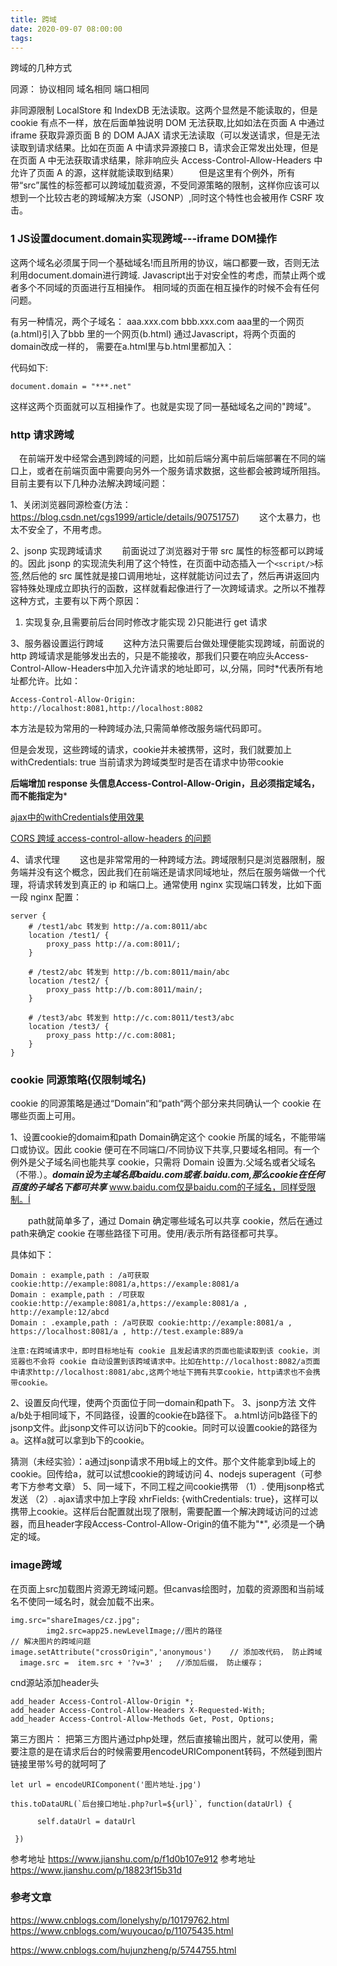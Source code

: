 ```yaml
---
title: 跨域
date: 2020-09-07 08:00:00
tags: 
---
```

跨域的几种方式

<!--more-->
同源：
协议相同
域名相同
端口相同

非同源限制
LocalStore 和 IndexDB 无法读取。这两个显然是不能读取的，但是 cookie 有点不一样，放在后面单独说明
DOM 无法获取,比如如法在页面 A 中通过 iframe 获取异源页面 B 的 DOM
AJAX 请求无法读取（可以发送请求，但是无法读取到请求结果。比如在页面 A 中请求异源接口 B，请求会正常发出处理，但是在页面 A 中无法获取请求结果，除非响应头 Access-Control-Allow-Headers 中允许了页面 A 的源，这样就能读取到结果）
  但是这里有个例外，所有带“src”属性的标签都可以跨域加载资源，不受同源策略的限制，这样你应该可以想到一个比较古老的跨域解决方案（JSONP）,同时这个特性也会被用作 CSRF 攻击。
### 1 JS设置document.domain实现跨域---iframe DOM操作

这两个域名必须属于同一个基础域名!而且所用的协议，端口都要一致，否则无法利用document.domain进行跨域.
Javascript出于对安全性的考虑，而禁止两个或者多个不同域的页面进行互相操作。
相同域的页面在相互操作的时候不会有任何问题。

有另一种情况，两个子域名：
aaa.xxx.com
bbb.xxx.com
aaa里的一个网页(a.html)引入了bbb 里的一个网页(b.html)
通过Javascript，将两个页面的domain改成一样的，
需要在a.html里与b.html里都加入：

代码如下:
```
document.domain = "***.net"
```
这样这两个页面就可以互相操作了。也就是实现了同一基础域名之间的"跨域"。
### http 请求跨域

 在前端开发中经常会遇到跨域的问题，比如前后端分离中前后端部署在不同的端口上，或者在前端页面中需要向另外一个服务请求数据，这些都会被跨域所阻挡。
目前主要有以下几种办法解决跨域问题：

1、关闭浏览器同源检查(方法：https://blog.csdn.net/cgs1999/article/details/90751757)
  这个太暴力，也太不安全了，不用考虑。

2、jsonp 实现跨域请求
  前面说过了浏览器对于带 src 属性的标签都可以跨域的。因此 jsonp 的实现流失利用了这个特性，在页面中动态插入一个`<script/>`标签,然后他的 src 属性就是接口调用地址，这样就能访问过去了，然后再讲返回内容特殊处理成立即执行的函数，这样就看起像进行了一次跨域请求。之所以不推荐这种方式，主要有以下两个原因：

1) 实现复杂,且需要前后台同时修改才能实现
2)只能进行 get 请求

3、服务器设置运行跨域
  这种方法只需要后台做处理便能实现跨域，前面说的 http 跨域请求是能够发出去的，只是不能接收，那我们只要在响应头Access-Control-Allow-Headers中加入允许请求的地址即可，以,分隔，同时*代表所有地址都允许。比如：
  
  
```
Access-Control-Allow-Origin: http://localhost:8081,http://localhost:8082
```


本方法是较为常用的一种跨域办法,只需简单修改服务端代码即可。

但是会发现，这些跨域的请求，cookie并未被携带，这时，我们就要加上 withCredentials: true 当前请求为跨域类型时是否在请求中协带cookie

**后端增加 response 头信息Access-Control-Allow-Origin，且必须指定域名，而不能指定为***

[ajax中的withCredentials使用效果](https://blog.csdn.net/chjj0904/article/details/90268813)

[CORS 跨域 access-control-allow-headers 的问题](https://blog.csdn.net/yasha009/article/details/78784620)

4、请求代理
  这也是非常常用的一种跨域方法。跨域限制只是浏览器限制，服务端并没有这个概念，因此我们在前端还是请求同域地址，然后在服务端做一个代理，将请求转发到真正的 ip 和端口上。通常使用 nginx 实现端口转发，比如下面一段 nginx 配置：

```
server {
    # /test1/abc 转发到 http://a.com:8011/abc
    location /test1/ {
        proxy_pass http://a.com:8011/;
    }

    # /test2/abc 转发到 http://b.com:8011/main/abc
    location /test2/ {
        proxy_pass http://b.com:8011/main/;
    }

    # /test3/abc 转发到 http://c.com:8011/test3/abc
    location /test3/ {
        proxy_pass http://c.com:8081;
    }
}
```

### cookie 同源策略(仅限制域名)

cookie 的同源策略是通过“Domain“和“path“两个部分来共同确认一个 cookie 在哪些页面上可用。

1、设置cookie的domaim和path
Domain确定这个 cookie 所属的域名，不能带端口或协议。因此 cookie 便可在不同端口/不同协议下共享,只要域名相同。有一个例外是父子域名间也能共享 cookie，只需将 Domain 设置为.父域名或者父域名（不带.）。***domain设为主域名即baidu.com或者.baidu.com,那么cookie在任何百度的子域名下都可共享*** www.baidu.com仅是baidu.com的子域名，同样受限制。Í

  path就简单多了，通过 Domain 确定哪些域名可以共享 cookie，然后在通过path来确定 cookie 在哪些路径下可用。使用/表示所有路径都可共享。

具体如下：

```
Domain : example,path : /a可获取 cookie:http://example:8081/a,https://example:8081/a
Domain : example,path : /可获取 cookie:http://example:8081/a,https://example:8081/a , http://example:12/abcd
Domain : .example,path : /a可获取 cookie:http://example:8081/a , https://localhost:8081/a , http://test.example:889/a

注意:在跨域请求中，即时目标地址有 cookie 且发起请求的页面也能读取到该 cookie，浏览器也不会将 cookie 自动设置到该跨域请求中。比如在http://localhost:8082/a页面中请求http://localhost:8081/abc,这两个地址下拥有共享cookie，http请求也不会携带cookie。
```
2、设置反向代理，使两个页面位于同一domain和path下。
3、jsonp方法
文件a/b处于相同域下，不同路径，设置的cookie在b路径下。
a.html访问b路径下的jsonp文件。此jsonp文件可以访问b下的cookie。同时可以设置cookie的路径为a。这样a就可以拿到b下的cookie。

猜测（未经实验）：a通过jsonp请求不用b域上的文件。那个文件能拿到b域上的cookie。回传给a，就可以试想cookie的跨域访问
4、nodejs superagent（可参考下方参考文章）
5、同一域下，不同工程之间cookie携带
（1）. 使用jsonp格式发送
（2）. ajax请求中加上字段 xhrFields: {withCredentials: true}，这样可以携带上cookie。这样后台配置就出现了限制，需要配置一个解决跨域访问的过滤器，而且header字段Access-Control-Allow-Origin的值不能为"*", 必须是一个确定的域。
### image跨域
在页面上src加载图片资源无跨域问题。但canvas绘图时，加载的资源图和当前域名不使同一域名时，就会加载不出来。

```
img.src="shareImages/cz.jpg";
        img2.src=app25.newLevelImage;//图片的路径
// 解决图片的跨域问题
image.setAttribute("crossOrigin",'anonymous')    // 添加改代码， 防止跨域
  image.src =  item.src + '?v=3' ;   //添加后缀， 防止缓存；
 ```

cnd源站添加header头
```
add_header Access-Control-Allow-Origin *;
add_header Access-Control-Allow-Headers X-Requested-With;
add_header Access-Control-Allow-Methods Get, Post, Options;
```

第三方图片：
把第三方图片通过php处理，然后直接输出图片，就可以使用，需要注意的是在请求后台的时候需要用encodeURIComponent转码，不然碰到图片链接里带%号的就呵呵了

```
let url = encodeURIComponent('图片地址.jpg')

this.toDataURL(`后台接口地址.php?url=${url}`, function(dataUrl) {

      self.dataUrl = dataUrl

 })

```

参考地址 https://www.jianshu.com/p/f1d0b107e912
参考地址 https://www.jianshu.com/p/18823f15b31d

### 参考文章
https://www.cnblogs.com/lonelyshy/p/10179762.html
https://www.cnblogs.com/wuyoucao/p/11075435.html

https://www.cnblogs.com/hujunzheng/p/5744755.html

